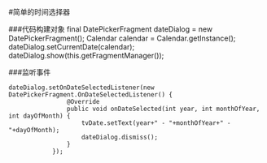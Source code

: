 #简单的时间选择器



###代码构建对象
    final DatePickerFragment dateDialog = new DatePickerFragment();
                Calendar calendar = Calendar.getInstance();
                dateDialog.setCurrentDate(calendar);
                dateDialog.show(this.getFragmentManager());
                

###监听事件

    dateDialog.setOnDateSelectedListener(new DatePickerFragment.OnDateSelectedListener() {
                    @Override
                    public void onDateSelected(int year, int monthOfYear, int dayOfMonth) {
                        tvDate.setText(year+" - "+monthOfYear+" - "+dayOfMonth);
                        dateDialog.dismiss();
                    }
                });

    
